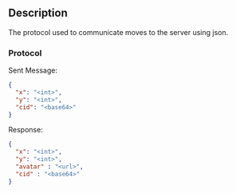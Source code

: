 ## Description

The protocol used to communicate moves to the server using json.

### Protocol
  Sent Message:
  ```json
  {
    "x": "<int>",
    "y": "<int>",
    "cid": "<base64>"
  }
  ```
  Response:
  ```json
  {
    "x": "<int>",
    "y": "<int>",
    "avatar" : "<url>",
    "cid" : "<base64>"
  }
  ```
